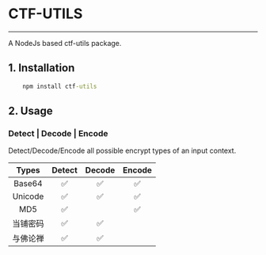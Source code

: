 # CTF-UTILS
--- 

A NodeJs based ctf-utils package.

## 1. Installation
```cmd
    npm install ctf-utils
```

## 2. Usage

### Detect | Decode | Encode

Detect/Decode/Encode all possible encrypt types of an input context.

|  Types   | Detect | Decode | Encode |
| :-----: | :----: | :----: | :----: |
|  Base64  |   ✅    |   ✅    |   ✅    |
| Unicode  |   ✅    |   ✅    |   ✅    |
|   MD5    |   ✅    |        |   ✅    |
| 当铺密码 |   ✅    |   ✅    |        |
| 与佛论禅 |   ✅    |   ✅    |        |